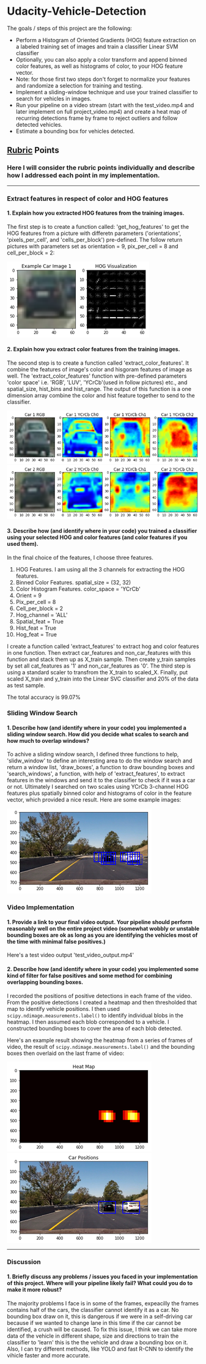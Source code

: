 # Udacity-Vehicle-Detection

The goals / steps of this project are the following:

* Perform a Histogram of Oriented Gradients (HOG) feature extraction on a labeled training set of images and train a classifier Linear SVM classifier
* Optionally, you can also apply a color transform and append binned color features, as well as histograms of color, to your HOG feature vector. 
* Note: for those first two steps don't forget to normalize your features and randomize a selection for training and testing.
* Implement a sliding-window technique and use your trained classifier to search for vehicles in images.
* Run your pipeline on a video stream (start with the test_video.mp4 and later implement on full project_video.mp4) and create a heat map of recurring detections frame by frame to reject outliers and follow detected vehicles.
* Estimate a bounding box for vehicles detected.

## [Rubric](https://review.udacity.com/#!/rubrics/513/view) Points
### Here I will consider the rubric points individually and describe how I addressed each point in my implementation.  
---
### Extract features in respect of color and HOG features

#### 1. Explain how you extracted HOG features from the training images.

The first step is to create a function called: 'get_hog_features' to get the HOG features from a picture with differetn parameters ('orientations', 'pixels_per_cell', and 'cells_per_block') pre-defined. The follow return pictures with parameters set as orientation = 9, pix_per_cell = 8 and cell_per_block = 2:

![alt text](/output_images/hog_features.png)

#### 2. Explain how you extract color features from the training images.

The second step is to create a function called 'extract_color_features'. It combine the features of image's color and hisgoram features of image as well. The 'extract_color_features' function with pre-defined parameters 'color space' i.e. 'RGB', 'LUV', 'YCrCb'(used in follow pictures) etc., and spatial_size, hist_bins and hist_range. The output of this function is a one dimension array combine the color and hist feature together to send to the classifier.

![alt text](/output_images/car1_color.png)
![alt text](/output_images/car2_color.png)

#### 3. Describe how (and identify where in your code) you trained a classifier using your selected HOG and color features (and color features if you used them).

In the final choice of the features, I choose three features.
1. HOG Features. I am using all the 3 channels for extracting the HOG features.
2. Binned Color Features. spatial_size = (32, 32)
3. Color Histogram Features. color_space = 'YCrCb'
4. Orient = 9  
5. Pix_per_cell = 8  
6. Cell_per_block = 2  
7. Hog_channel = 'ALL'  
9. Spatial_feat = True  
10. Hist_feat = True  
11. Hog_feat = True

I create a function called 'extract_features' to extract hog and color features in one function. Then extract car_features and non_car_features with this function and stack them up as X_train sample. Then create y_train samples by set all cat_features as '1' and non_car_features as '0'. The third step is using a standard scaler to transfrom the X_train to scaled_X. Finally, put scaled X_train and y_train into the Linear SVC classifier and 20% of the data as test sample.

The total accuracy is 99.07%

### Sliding Window Search

#### 1. Describe how (and identify where in your code) you implemented a sliding window search.  How did you decide what scales to search and how much to overlap windows?

To achive a sliding window search, I defined three functions to help, 'slidw_window' to define an interesting area to do the window search and return a window list, 'draw_boxes', a function to draw bounding boxes and 'search_windows', a function, with help of 'extract_features', to extract features in the windows and send it to the classifier to check if it was a car or not. Ultimately I searched on two scales using YCrCb 3-channel HOG features plus spatially binned color and histograms of color in the feature vector, which provided a nice result.  Here are some example images:

![alt text](/output_images/find_cars.png)

### Video Implementation

#### 1. Provide a link to your final video output.  Your pipeline should perform reasonably well on the entire project video (somewhat wobbly or unstable bounding boxes are ok as long as you are identifying the vehicles most of the time with minimal false positives.)
Here's a test video output 'test_video_output.mp4'


#### 2. Describe how (and identify where in your code) you implemented some kind of filter for false positives and some method for combining overlapping bounding boxes.

I recorded the positions of positive detections in each frame of the video.  From the positive detections I created a heatmap and then thresholded that map to identify vehicle positions.  I then used `scipy.ndimage.measurements.label()` to identify individual blobs in the heatmap.  I then assumed each blob corresponded to a vehicle.  I constructed bounding boxes to cover the area of each blob detected.  

Here's an example result showing the heatmap from a series of frames of video, the result of `scipy.ndimage.measurements.label()` and the bounding boxes then overlaid on the last frame of video:

![alt text](/output_images/heatmap.png)
![alt text](/output_images/heat_map.png)

---

### Discussion

#### 1. Briefly discuss any problems / issues you faced in your implementation of this project.  Where will your pipeline likely fail?  What could you do to make it more robust?

The majority problems I face is in some of the frames, expeacilly the frames contains half of the cars, the classifier cannot identify it as a car. No bounding box draw on it, this is dangerous if we were in a self-driving car because if we wanted to change lane in this time if the car cannot be identified, a crush will be caused. To fix this issue, I think we can take more data of the vehicle in different shape, size and directions to train the classifier to 'learn' this is the the vehicle and draw a bounding box on it. Also, I can try different methods, like YOLO and fast R-CNN to identify the vihicle faster and more accurate.

